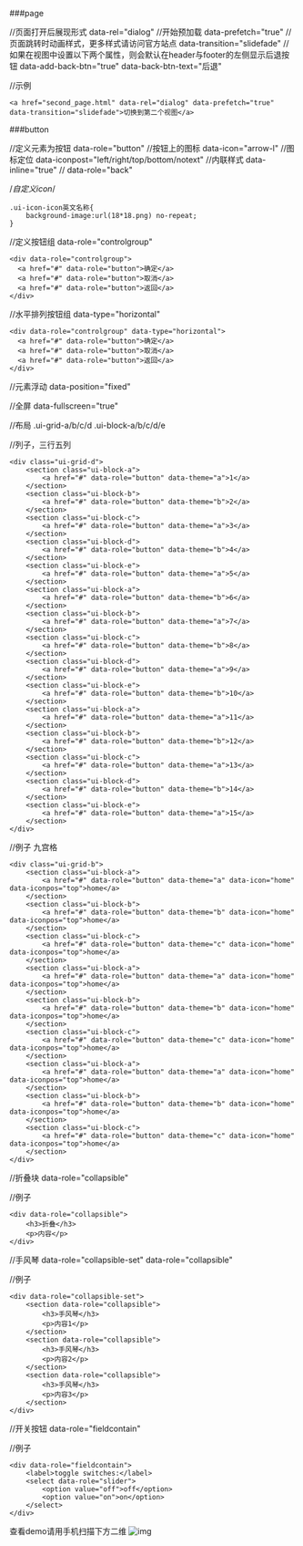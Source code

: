 ###page

//页面打开后展现形式
data-rel="dialog"
//开始预加载
data-prefetch="true"
//页面跳转时动画样式，更多样式请访问官方站点
data-transition="slidefade"
//如果在视图中设置以下两个属性，则会默认在header与footer的左侧显示后退按钮
data-add-back-btn="true"
data-back-btn-text="后退"

//示例

```
<a href="second_page.html" data-rel="dialog" data-prefetch="true" data-transition="slidefade">切换到第二个视图</a>
```

###button

//定义元素为按钮
data-role="button"
//按钮上的图标
data-icon="arrow-l"
//图标定位
data-iconpost="left/right/top/bottom/notext"
//内联样式
data-inline="true"
//
data-role="back"

/*自定义icon*/

```
.ui-icon-icon英文名称{
    background-image:url(18*18.png) no-repeat;
}
```

//定义按钮组
data-role="controlgroup"

```
<div data-role="controlgroup">
  <a href="#" data-role="button">确定</a>
  <a href="#" data-role="button">取消</a>
  <a href="#" data-role="button">返回</a>
</div>
```

//水平排列按钮组
data-type="horizontal"

```
<div data-role="controlgroup" data-type="horizontal">
  <a href="#" data-role="button">确定</a>
  <a href="#" data-role="button">取消</a>
  <a href="#" data-role="button">返回</a>
</div>
```

//元素浮动
data-position="fixed"

//全屏
data-fullscreen="true"

//布局
.ui-grid-a/b/c/d
.ui-block-a/b/c/d/e

//列子，三行五列

```
<div class="ui-grid-d">
	<section class="ui-block-a">
		<a href="#" data-role="button" data-theme="a">1</a>
	</section>
	<section class="ui-block-b">
		<a href="#" data-role="button" data-theme="b">2</a>
	</section>
	<section class="ui-block-c">
		<a href="#" data-role="button" data-theme="a">3</a>
	</section>
	<section class="ui-block-d">
		<a href="#" data-role="button" data-theme="b">4</a>
	</section>
	<section class="ui-block-e">
		<a href="#" data-role="button" data-theme="a">5</a>
	</section>
	<section class="ui-block-a">
		<a href="#" data-role="button" data-theme="b">6</a>
	</section>
	<section class="ui-block-b">
		<a href="#" data-role="button" data-theme="a">7</a>
	</section>
	<section class="ui-block-c">
		<a href="#" data-role="button" data-theme="b">8</a>
	</section>
	<section class="ui-block-d">
		<a href="#" data-role="button" data-theme="a">9</a>
	</section>
	<section class="ui-block-e">
		<a href="#" data-role="button" data-theme="b">10</a>
	</section>
	<section class="ui-block-a">
		<a href="#" data-role="button" data-theme="a">11</a>
	</section>
	<section class="ui-block-b">
		<a href="#" data-role="button" data-theme="b">12</a>
	</section>
	<section class="ui-block-c">
		<a href="#" data-role="button" data-theme="a">13</a>
	</section>
	<section class="ui-block-d">
		<a href="#" data-role="button" data-theme="b">14</a>
	</section>
	<section class="ui-block-e">
		<a href="#" data-role="button" data-theme="a">15</a>
	</section>
</div>
```

//例子 九宫格

```
<div class="ui-grid-b">
	<section class="ui-block-a">
		<a href="#" data-role="button" data-theme="a" data-icon="home" data-iconpos="top">home</a>
	</section>
	<section class="ui-block-b">
		<a href="#" data-role="button" data-theme="b" data-icon="home" data-iconpos="top">home</a>
	</section>
	<section class="ui-block-c">
		<a href="#" data-role="button" data-theme="c" data-icon="home" data-iconpos="top">home</a>
	</section>
	<section class="ui-block-a">
		<a href="#" data-role="button" data-theme="a" data-icon="home" data-iconpos="top">home</a>
	</section>
	<section class="ui-block-b">
		<a href="#" data-role="button" data-theme="b" data-icon="home" data-iconpos="top">home</a>
	</section>
	<section class="ui-block-c">
		<a href="#" data-role="button" data-theme="c" data-icon="home" data-iconpos="top">home</a>
	</section>
	<section class="ui-block-a">
		<a href="#" data-role="button" data-theme="a" data-icon="home" data-iconpos="top">home</a>
	</section>
	<section class="ui-block-b">
		<a href="#" data-role="button" data-theme="b" data-icon="home" data-iconpos="top">home</a>
	</section>
	<section class="ui-block-c">
		<a href="#" data-role="button" data-theme="c" data-icon="home" data-iconpos="top">home</a>
	</section>
</div>
```

//折叠块
data-role="collapsible"

//例子

```
<div data-role="collapsible">
	<h3>折叠</h3>
	<p>内容</p>
</div>
```

//手风琴
data-role="collapsible-set"
        data-role="collapsible"

//例子

```
<div data-role="collapsible-set">
	<section data-role="collapsible">
		<h3>手风琴</h3>
		<p>内容1</p>
	</section>
	<section data-role="collapsible">
		<h3>手风琴</h3>
		<p>内容2</p>
	</section>
	<section data-role="collapsible">
		<h3>手风琴</h3>
		<p>内容3</p>
	</section>
</div>
```

//开关按钮
data-role="fieldcontain"

//例子

```
<div data-role="fieldcontain">
	<label>toggle switches:</label>
	<select data-role="slider">
		<option value="off">off</option>
		<option value="on">on</option>
	</select>
</div>
```

查看demo请用手机扫描下方二维
![img](http://www.limeng.pw/wp-content/uploads/2014/12/generate.gif)
